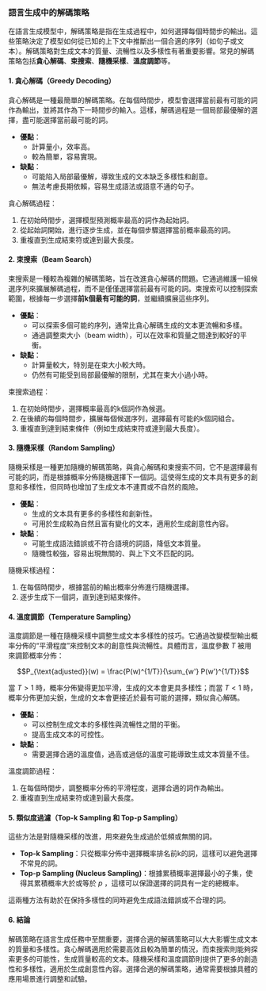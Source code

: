 ### 語言生成中的解碼策略

在語言生成模型中，解碼策略是指在生成過程中，如何選擇每個時間步的輸出。這些策略決定了模型如何從已知的上下文中推斷出一個合適的序列（如句子或文本）。解碼策略對生成文本的質量、流暢性以及多樣性有著重要影響。常見的解碼策略包括**貪心解碼**、**束搜索**、**隨機采樣**、**溫度調節**等。

#### 1. 貪心解碼（Greedy Decoding）

貪心解碼是一種最簡單的解碼策略。在每個時間步，模型會選擇當前最有可能的詞作為輸出，並將其作為下一時間步的輸入。這樣，解碼過程是一個局部最優解的選擇，盡可能選擇當前最可能的詞。

- **優點**：
  - 計算量小，效率高。
  - 較為簡單，容易實現。
- **缺點**：
  - 可能陷入局部最優解，導致生成的文本缺乏多樣性和創意。
  - 無法考慮長期依賴，容易生成語法或語意不通的句子。

貪心解碼過程：
1. 在初始時間步，選擇模型預測概率最高的詞作為起始詞。
2. 從起始詞開始，進行逐步生成，並在每個步驟選擇當前概率最高的詞。
3. 重複直到生成結束符或達到最大長度。

#### 2. 束搜索（Beam Search）

束搜索是一種較為複雜的解碼策略，旨在改進貪心解碼的問題。它通過維護一組候選序列來擴展解碼過程，而不是僅僅選擇當前最有可能的詞。束搜索可以控制探索範圍，根據每一步選擇**前k個最有可能的詞**，並繼續擴展這些序列。

- **優點**：
  - 可以探索多個可能的序列，通常比貪心解碼生成的文本更流暢和多樣。
  - 通過調整束大小（beam width），可以在效率和質量之間達到較好的平衡。
- **缺點**：
  - 計算量較大，特別是在束大小較大時。
  - 仍然有可能受到局部最優解的限制，尤其在束大小過小時。

束搜索過程：
1. 在初始時間步，選擇概率最高的k個詞作為候選。
2. 在後續的每個時間步，擴展每個候選序列，選擇最有可能的k個詞組合。
3. 重複直到達到結束條件（例如生成結束符或達到最大長度）。

#### 3. 隨機采樣（Random Sampling）

隨機采樣是一種更加隨機的解碼策略，與貪心解碼和束搜索不同，它不是選擇最有可能的詞，而是根據概率分佈隨機選擇下一個詞。這使得生成的文本具有更多的創意和多樣性，但同時也增加了生成文本不連貫或不自然的風險。

- **優點**：
  - 生成的文本具有更多的多樣性和創新性。
  - 可用於生成較為自然且富有變化的文本，適用於生成創意性內容。
- **缺點**：
  - 可能生成語法錯誤或不符合語境的詞語，降低文本質量。
  - 隨機性較強，容易出現無關的、與上下文不匹配的詞。

隨機采樣過程：
1. 在每個時間步，根據當前的輸出概率分佈進行隨機選擇。
2. 逐步生成下一個詞，直到達到結束條件。

#### 4. 溫度調節（Temperature Sampling）

溫度調節是一種在隨機采樣中調整生成文本多樣性的技巧。它通過改變模型輸出概率分佈的“平滑程度”來控制文本的創意性與流暢性。具體而言，溫度參數  $`T`$  被用來調節概率分佈：


```math
P_{\text{adjusted}}(w) = \frac{P(w)^{1/T}}{\sum_{w'} P(w')^{1/T}}
```


當  $`T > 1`$  時，概率分佈變得更加平滑，生成的文本會更具多樣性；而當  $`T < 1`$  時，概率分佈更加尖銳，生成的文本會更接近於最有可能的選擇，類似貪心解碼。

- **優點**：
  - 可以控制生成文本的多樣性與流暢性之間的平衡。
  - 提高生成文本的可控性。
- **缺點**：
  - 需要選擇合適的溫度值，過高或過低的溫度可能導致生成文本質量不佳。

溫度調節過程：
1. 在每個時間步，調整概率分佈的平滑程度，選擇合適的詞作為輸出。
2. 重複直到生成結束符或達到最大長度。

#### 5. 類似度過濾（Top-k Sampling 和 Top-p Sampling）

這些方法是對隨機采樣的改進，用來避免生成過於低頻或無關的詞。

- **Top-k Sampling**：只從概率分佈中選擇概率排名前k的詞，這樣可以避免選擇不常見的詞。
- **Top-p Sampling (Nucleus Sampling)**：根據累積概率選擇最小的子集，使得其累積概率大於或等於  $`p`$ ，這樣可以保證選擇的詞具有一定的總概率。

這兩種方法有助於在保持多樣性的同時避免生成語法錯誤或不合理的詞。

#### 6. 結論

解碼策略在語言生成任務中至關重要，選擇合適的解碼策略可以大大影響生成文本的質量和多樣性。貪心解碼適用於需要高效且較為簡單的情況，而束搜索則能夠探索更多的可能性，生成質量較高的文本。隨機采樣和溫度調節則提供了更多的創造性和多樣性，適用於生成創意性內容。選擇合適的解碼策略，通常需要根據具體的應用場景進行調整和試驗。